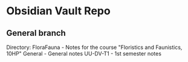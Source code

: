 # Obsidian Vault Repo
## General branch

Directory:
FloraFauna - Notes for the course "Floristics and Faunistics, 10HP"
General - General notes
UU-DV-T1 - 1st semester notes
